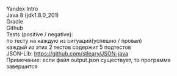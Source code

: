 Yandex Intro    
Java 8 (jdk1.8.0_201)  
Gradle  
Github  
Tests (positive / negative):  
по тесту на каждую из ситуаций(успешно / провал)  
каждый из этих 2 тестов содержит 5 подтестов  
JSON-Lib: https://github.com/stleary/JSON-java  
Примечание: если файл output.json существует, то программа завершится